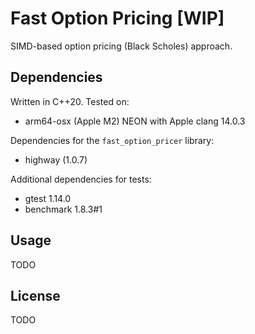 # Fast Option Pricing [WIP]

SIMD-based option pricing (Black Scholes) approach.

## Dependencies

Written in C++20. Tested on:

- arm64-osx (Apple M2) NEON with Apple clang 14.0.3
 
Dependencies for the `fast_option_pricer` library:
- highway (1.0.7)

Additional dependencies for tests:
- gtest 1.14.0
- benchmark 1.8.3#1

## Usage

TODO

## License

TODO